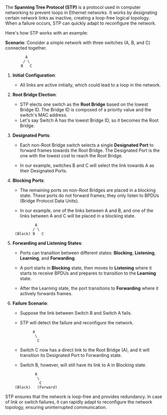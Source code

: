 The **Spanning Tree Protocol (STP)** is a protocol used in computer networking to prevent loops in Ethernet networks. It works by designating certain network links as inactive, creating a loop-free logical topology. When a failure occurs, STP can quickly adapt to reconfigure the network.

Here's how STP works with an example:

**Scenario**:
Consider a simple network with three switches (A, B, and C) connected together.

```
         A
        / \
       B   C
```

1. **Initial Configuration**:

   - All links are active initially, which could lead to a loop in the network.

2. **Root Bridge Election**:

   - STP elects one switch as the **Root Bridge** based on the lowest Bridge ID. The Bridge ID is composed of a priority value and the switch's MAC address.
   - Let's say Switch A has the lowest Bridge ID, so it becomes the Root Bridge.

3. **Designated Ports**:

   - Each non-Root Bridge switch selects a single **Designated Port** to forward frames towards the Root Bridge. The Designated Port is the one with the lowest cost to reach the Root Bridge.

   - In our example, switches B and C will select the link towards A as their Designated Ports.

4. **Blocking Ports**:

   - The remaining ports on non-Root Bridges are placed in a blocking state. These ports do not forward frames; they only listen to BPDUs (Bridge Protocol Data Units).

   - In our example, one of the links between A and B, and one of the links between A and C will be placed in a blocking state.

   ```
             A
            / \
    (Block) B   C
   ```

5. **Forwarding and Listening States**:

   - Ports can transition between different states: **Blocking**, **Listening**, **Learning**, and **Forwarding**.

   - A port starts in **Blocking** state, then moves to **Listening** where it starts to receive BPDUs and prepares to transition to the **Learning** state.

   - After the Learning state, the port transitions to **Forwarding** where it actively forwards frames.

6. **Failure Scenario**:

   - Suppose the link between Switch B and Switch A fails.

   - STP will detect the failure and reconfigure the network.

   ```
            A
             \
              C
   ```

   - Switch C now has a direct link to the Root Bridge (A), and it will transition its Designated Port to Forwarding state.

   - Switch B, however, will still have its link to A in Blocking state.

   ```
             A
              \
               C
    (Block)   (Forward)
   ```

STP ensures that the network is loop-free and provides redundancy. In case of link or switch failures, it can rapidly adapt to reconfigure the network topology, ensuring uninterrupted communication.
